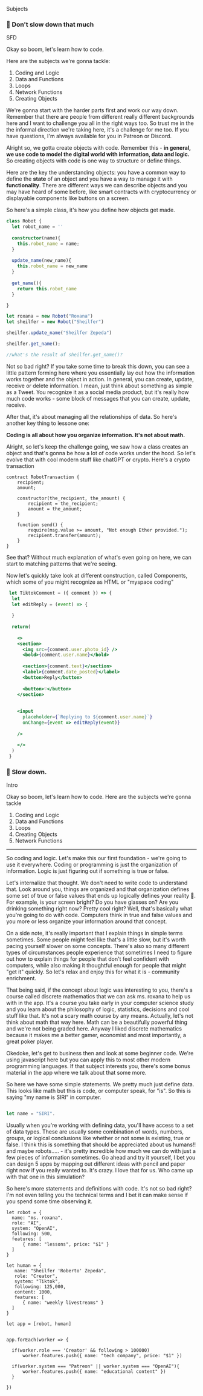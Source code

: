 Subjects
### 🚧 Don't slow down that much 
SFD

Okay so boom, let's learn how to code. 

Here are the subjects we're gonna tackle:
1. Coding and Logic
2. Data and Functions
3. Loops
4. Network Functions
5. Creating Objects


We're gonna start with the harder parts first and work our way down. Remember that there are people from different really different backgrounds here and I want to challenge you all in the right ways too. So trust me in the the informal direction we're taking here, it's a challenge for me too. If you have questions, I'm always available for you in Patreon or Discord.


Alright so, we gotta create objects with code. Remember this - **in general, we use code to model the digital world with information, data and logic.**
So creating objects with code is one way to structure or define things. 


Here are the key the understanding objects: you have a common way to define the **state** of an object and you have a way to manage it with **functionality**.
There are different ways we can describe objects and you may have heard of some before, like smart contracts with cryptocurrency or displayable components like buttons on a screen.


So here's a simple class, it's how you define how objects get made.

```ts
class Robot {
  let robot_name = ''
  
  constructor(name){
    this.robot_name = name;
  }
  
  update_name(new_name){
    this.robot_name = new_name
  }
  
  get_name(){
    return this.robot_name
  }

}

let roxana = new Robot("Roxana")
let sheilfer = new Robot("Sheilfer")

sheilfer.update_name("Sheilfer Zepeda")

sheilfer.get_name();

//what's the result of sheilfer.get_name()?

```

Not so bad right? If you take some time to break this down, you can see a little pattern forming here where you essentially lay out how the information works 
together and the object in action. In general, you can create, update, receive or delete information. I mean, just think about something as simple as a Tweet. You recognize it as a social media product, but it's really how much code works - some block of messages that you can create, update, receive.

After that, it's about managing all the relationships of data. So here's another key thing to lessone one:

**Coding is all about how you organize information. It's not about math.**


Alright, so let's keep the challenge going, we saw how a class creates an object and that's gonna be how a lot of code works under the hood. So let's evolve that with cool modern stuff like chatGPT or crypto. Here's a crypto transaction

```
contract RobotTransaction {
    recipient;
    amount;

    constructor(the_recipient, the_amount) {
        recipient = the_recipient;
        amount = the_amount;
    }

    function send() {
        require(msg.value >= amount, "Not enough Ether provided.");
        recipient.transfer(amount);
    }
}

```

See that? Without much explanation of what's even going on here, 
we can start to matching patterns that we're seeing. 

Now let's quickly take look at different construction, called Components, which some of you might recognize as HTML or "myspace coding"

```jsx
 let TiktokComment = ({ comment }) => {
  let 
  let editReply = (event) => {
    
  }
 
  return(
  
    <>
    <section>
      <img src={comment.user.photo_id} />
      <bold>{comment.user.name}</bold>
      
      <section>{comment.text}</section>
      <label>{comment.date_posted}</label>
      <button>Reply</button>
      
      <button>♡</button>
    </section>
    
    
    <input 
      placeholder={`Replying to ${comment.user.name}`} 
      onChange={event => editReply(event)} 
      
    />
    
    </>
  )
 }

```






### 🚧 Slow down.

Intro

Okay so boom, let's learn how to code. Here are the subjects we're gonna tackle

1. Coding and Logic
2. Data and Functions
3. Loops
4. Creating Objects
5. Network Functions

---

So coding and logic. Let's make this our first foundation - we're going to use it everywhere. Coding or programming is just the organization of information. Logic is just figuring out if something is true or false.

Let's internalize that thought. We don't need to write code to understand that. Look around you, things are organized and that organization defines some set of true or false values that ends up logically defines your reality 👀. For example, is your screen bright? Do you have glasses on? Are you drinking something right now? Pretty cool right? Well, that's basically what you're going to do with code. Computers think in true and false values and you more or less organize your information around that concept.

On a side note, it's really important that I explain things in simple terms sometimes. Some people might feel like that's a little slow, but it's worth pacing yourself slower on some concepts. There's also so many different types of circumstances people experience that sometimes I need to figure out how to explain things for people that don't feel confident with computers, while also making it thoughtful enough for people that might "get it" quickly. So let's relax and enjoy this for what it is - community enrichment.

That being said, if the concept about logic was interesting to you, there's a course called discrete mathematics that we can ask ms. roxana to help us with in the app. It's a course you take early in your computer science study and you learn about the philosophy of logic, statistics, decisions and cool stuff like that. It's not a scary math course by any means. Actually, let's not think about math that way here. Math can be a beautifully powerful thing and we're not being graded here. Anyway I liked discrete mathematics because it makes me a better gamer, economist and most importantly, a great poker player.

Okedoke, let's get to business then and look at some beginner code. We're using javascript here but you can apply this to most other modern programming languages. If that subject interests you, there's some bonus material in the app where we talk about that some more.

So here we have some simple statements. We pretty much just define data. This looks like math but this is code, or computer speak, for "is". So this is saying "my name is SIRI" in computer.

```js

let name = "SIRI".

```

Usually when you're working with defining data, you'll have access to a set of data types. These are usually some combination of words, numbers, groups, or logical conclusions like whether or not some is existing, true or false. I think this is something that should be appreciated about us humans!! and maybe robots..... - it's pretty incredible how much we can do with just a few pieces of information sometimes. Go ahead and try it yourself, I bet you can design 5 apps by mapping out different ideas with pencil and paper right now if you really wanted to. It's crazy. I love that for us.  Who came up with that one in this simulation?

So here's more statements and definitions with code. It's not so bad right? I'm not even telling you the technical terms and I bet it can make sense if you spend some time observing it.

``` 
let robot = {
  name: "ms. roxana",
  role: "AI",
  system: "OpenAI",
  following: 500,
  features: [
      { name: "lessons", price: "$1" }
  ]
}

let human = {
   name: "Sheilfer 'Roberto' Zepeda",
   role: "Creator",
   system: "Tiktok",
   following: 125,000,
   content: 1000,
   features: [
      { name: "weekly livestreams" }
  ]
}

let app = [robot, human]


app.forEach(worker => {

  if(worker.role === 'Creator' && following > 100000)
      worker.features.push({ name: "tech company", price: "$1" })
      
  if(worker.system === "Patreon" || worker.system === "OpenAI"){
      worker.features.push({ name: "educational content" })
  }
   
})



```

